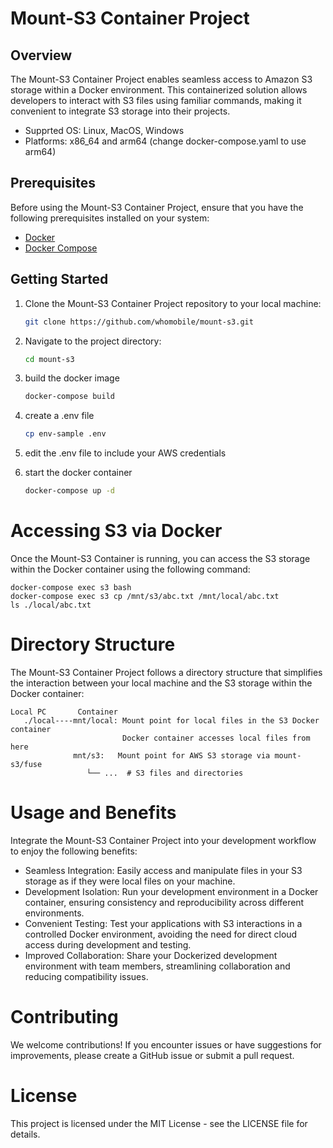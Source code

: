 # Mount-S3 Container Project

## Overview

The Mount-S3 Container Project enables seamless access to Amazon S3 storage within a Docker environment. This containerized solution allows developers to interact with S3 files using familiar commands, making it convenient to integrate S3 storage into their projects.

* Supprted OS: Linux, MacOS, Windows 
* Platforms: x86_64 and arm64 (change docker-compose.yaml to use arm64)

## Prerequisites

Before using the Mount-S3 Container Project, ensure that you have the following prerequisites installed on your system:

- [Docker](https://docs.docker.com/get-docker/)
- [Docker Compose](https://docs.docker.com/compose/install/)

## Getting Started

1. Clone the Mount-S3 Container Project repository to your local machine:
   ```bash
   git clone https://github.com/whomobile/mount-s3.git
   ```
2. Navigate to the project directory:
   ```bash
   cd mount-s3
   ```

3. build the docker image
   ```bash
   docker-compose build
   ```

4. create a .env file
   ```bash
   cp env-sample .env
   ```

5. edit the .env file to include your AWS credentials

6. start the docker container
   ```bash
   docker-compose up -d
   ```


# Accessing S3 via Docker
Once the Mount-S3 Container is running, you can access the S3 storage within the Docker container using the following command:

```
docker-compose exec s3 bash
docker-compose exec s3 cp /mnt/s3/abc.txt /mnt/local/abc.txt
ls ./local/abc.txt
```


# Directory Structure

The Mount-S3 Container Project follows a directory structure that simplifies the interaction between your local machine and the S3 storage within the Docker container:

```
Local PC       Container 
   ./local----mnt/local: Mount point for local files in the S3 Docker container
                         Docker container accesses local files from here
              mnt/s3:   Mount point for AWS S3 storage via mount-s3/fuse
                 └── ...  # S3 files and directories

```

# Usage and Benefits

Integrate the Mount-S3 Container Project into your development workflow to enjoy the following benefits:

* Seamless Integration: Easily access and manipulate files in your S3 storage as if they were local files on your machine.
* Development Isolation: Run your development environment in a Docker container, ensuring consistency and reproducibility across different environments.
* Convenient Testing: Test your applications with S3 interactions in a controlled Docker environment, avoiding the need for direct cloud access during development and testing.
* Improved Collaboration: Share your Dockerized development environment with team members, streamlining collaboration and reducing compatibility issues.

# Contributing

We welcome contributions! If you encounter issues or have suggestions for improvements, please create a GitHub issue or submit a pull request.


# License

This project is licensed under the MIT License - see the LICENSE file for details.